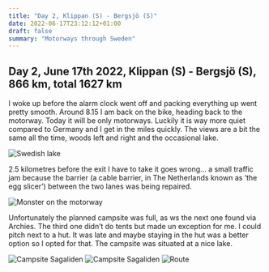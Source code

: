 ```yaml
---
title: "Day 2, Klippan (S) - Bergsjö (S)"
date: 2022-06-17T23:12:12+01:00
draft: false
summary: "Motorways through Sweden"
---
```


## Day 2, June 17th 2022, Klippan (S) - Bergsjö (S), 866 km, total 1627 km

I woke up before the alarm clock went off and packing everything up went pretty smooth.
Around 8.15 I am back on the bike, heading back to the motorway. Today it will be only motorways.
Luckily it is way more quiet compared to Germany and I get in the miles quickly. The views are
a bit the same all the time, woods left and right and the occasional lake.

![Swedish lake](/images/noordkaap2022-06-17-01-zweeds-meer-r.jpg "Swedish lake")

2.5 kilometres before the exit I have to take
it goes wrong\... a small traffic jam because the barrier (a cable barrier, in The Netherlands known as ‘the egg slicer’) between the two lanes was being repaired.

![Monster on the motorway](/images/noordkaap2022-06-17-02-snelweg-r.jpg "Monster on the motorway")

Unfortunately the planned campsite was full, as ws the next one found via Archies. The third one
didn’t do tents but made un exception for me. I could pitch next to a hut. It was late and maybe
staying in the hut was a better option so I opted for that. The campsite was situated at a nice lake.

![Campsite Sagaliden](/images/noordkaap2022-06-17-03-sagaliden-r.jpg "Campsite Sagaliden")
![Campsite Sagaliden](/images/noordkaap2022-06-17-04-sagaliden-r.jpg "Campsite Sagaliden")
![Route](/images/kaart-dag-02.jpg "Route")
